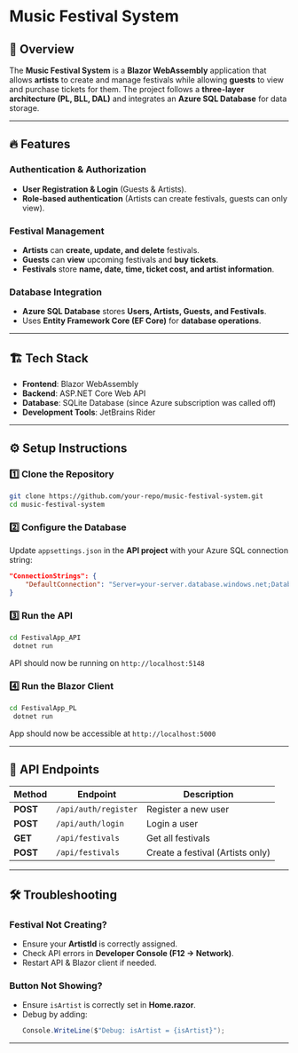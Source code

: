 # Music Festival System

## 🎵 Overview

The **Music Festival System** is a **Blazor WebAssembly** application that allows **artists** to create and manage festivals while allowing **guests** to view and purchase tickets for them. The project follows a **three-layer architecture (PL, BLL, DAL)** and integrates an **Azure SQL Database** for data storage.

---

## 🔥 Features

### **Authentication & Authorization**

- **User Registration & Login** (Guests & Artists).
- **Role-based authentication** (Artists can create festivals, guests can only view).

### **Festival Management**

- **Artists** can **create, update, and delete** festivals.
- **Guests** can **view** upcoming festivals and **buy tickets**.
- **Festivals** store **name, date, time, ticket cost, and artist information**.

### **Database Integration**

- **Azure SQL Database** stores **Users, Artists, Guests, and Festivals**.
- Uses **Entity Framework Core (EF Core)** for **database operations**.

---

## 🏗️ Tech Stack

- **Frontend**: Blazor WebAssembly
- **Backend**: ASP.NET Core Web API
- **Database**: SQLite Database (since Azure subscription was called off)
- **Development Tools**: JetBrains Rider

---

## ⚙️ Setup Instructions

### **1️⃣ Clone the Repository**

```sh
git clone https://github.com/your-repo/music-festival-system.git
cd music-festival-system
```

### **2️⃣ Configure the Database**

 Update `appsettings.json` in the **API project** with your Azure SQL connection string:
   ```json
   "ConnectionStrings": {
       "DefaultConnection": "Server=your-server.database.windows.net;Database=your-db;User Id=your-user;Password=your-password;"
   }
   ```
### **3️⃣ Run the API**

```sh
cd FestivalApp_API
 dotnet run
```

API should now be running on `http://localhost:5148`

### **4️⃣ Run the Blazor Client**

```sh
cd FestivalApp_PL
 dotnet run
```

App should now be accessible at `http://localhost:5000`

---

## 📌 API Endpoints

| Method   | Endpoint             | Description                      |
| -------- | -------------------- | -------------------------------- |
| **POST** | `/api/auth/register` | Register a new user              |
| **POST** | `/api/auth/login`    | Login a user                     |
| **GET**  | `/api/festivals`     | Get all festivals                |
| **POST** | `/api/festivals`     | Create a festival (Artists only) |

---


## 🛠️ Troubleshooting

### **Festival Not Creating?**

- Ensure your **ArtistId** is correctly assigned.
- Check API errors in **Developer Console (F12 → Network)**.
- Restart API & Blazor client if needed.

### **Button Not Showing?**

- Ensure `isArtist` is correctly set in **Home.razor**.
- Debug by adding:
  ```csharp
  Console.WriteLine($"Debug: isArtist = {isArtist}");
  ```

---
